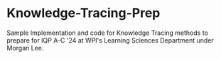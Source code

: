 # Knowledge-Tracing-Prep

Sample Implementation and code for Knowledge Tracing methods to prepare for IQP A-C '24 at WPI's Learning Sciences Department under Morgan Lee. 
